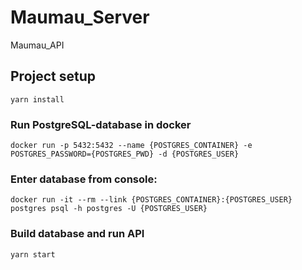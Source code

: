 # Maumau_Server
Maumau_API

## Project setup
```
yarn install
```

### Run PostgreSQL-database in docker
```
docker run -p 5432:5432 --name {POSTGRES_CONTAINER} -e POSTGRES_PASSWORD={POSTGRES_PWD} -d {POSTGRES_USER}
```

### Enter database from console:
```
docker run -it --rm --link {POSTGRES_CONTAINER}:{POSTGRES_USER} postgres psql -h postgres -U {POSTGRES_USER}
```

### Build database and run API
```
yarn start
```


